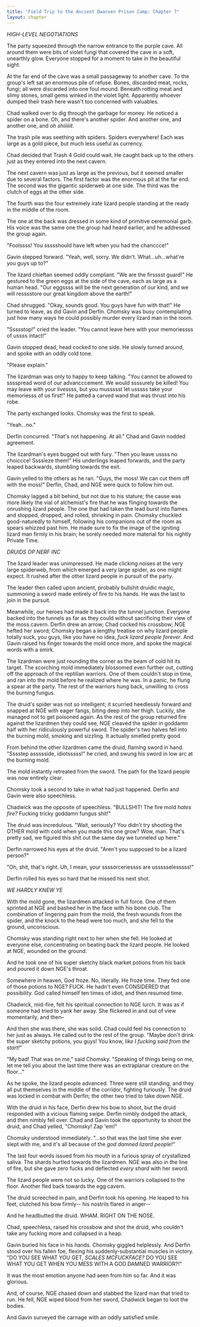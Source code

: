 ```yaml
---
title: "Field Trip to the Ancient Dwarven Prison Camp: Chapter 7"
layout: chapter
---
```


*HIGH-LEVEL NEGOTIATIONS*

The party squeezed through the narrow entrance to the purple cave. All around them were bits of violet fungi that covered the cave in a soft, unearthly glow. Everyone stopped for a moment to take in the beautiful sight.

At the far end of the cave was a small passageway to another cave. To the group's left sat an enormous pile of refuse. Bones, discarded meat, rocks, fungi; all were discarded into one foul mound. Beneath rotting meat and slimy stones, small gems winked in the violet light. Apparently whoever dumped their trash here wasn't too concerned with valuables.

Chad walked over to dig through the garbage for money. He noticed a spider on a bone. Oh, and there's another spider. And another one, and another one, and _oh shiiiiiit_.

<!--more-->

The trash pile was seething with spiders. Spiders everywhere! Each was large as a gold piece, but much less useful as currency.

Chad decided that Trash 4 Gold could wait. He caught back up to the others just as they entered into the next cavern.

The next cavern was just as large as the previous, but it seemed smaller due to several factors. The first factor was the enormous pit at the far end. The second was the gigantic spiderweb at one side. The third was the clutch of eggs at the other side.

The fourth was the four extremely irate lizard people standing at the ready in the middle of the room.

The one at the back was dressed in some kind of primitive ceremonial garb. His voice was the same one the group had heard earlier, and he addressed the group again.

"Foolssss! You ssssshould have left when you had the chanccce!"

Gavin stepped forward. "Yeah, well, sorry. We didn't. What...uh...what're you guys up to?"

The lizard chieftan seemed oddly compliant. "We are the firsssst guard!" He gestured to the green eggs at the side of the cave, each as large as a human head. "Our eggssss will be the next generation of our kind, and we will resssstore our great kingdom above the earth!"

Chad shrugged. "Okay, sounds good. You guys have fun with that!" He turned to leave, as did Gavin and Derfin. Chomsky was busy contemplating just how many ways he could possibly murder every lizard man in the room.

"Ssssstop!" cried the leader. "You cannot leave here with your memoriessss of ussss intact!"

Gavin stopped dead, head cocked to one side. He slowly turned around, and spoke with an oddly cold tone.

"Please explain."

The lizardman was only to happy to keep talking. "You cannot be allowed to sssspread word of our advancccement. We would ssssurely be killed! You may leave with your livessss, but you mussssst let usssss take your memoriesss of us first!" He patted a carved wand that was thrust into his robe.

The party exchanged looks. Chomsky was the first to speak.

"Yeah...no."

Derfin concurred. "That's not happening. At all." Chad and Gavin nodded agreement.

The lizardman's eyes bugged out with fury. "Then you leave ussss no choiccce! Ssssieze them!" His underlings leaped forwards, and the party leaped backwards, stumbling towards the exit.

Gavin yelled to the others as he ran. "Guys, the moss! We can cut them off with the moss!" Derfin, Chad, and NGE were quick to follow him out.

Chomsky lagged a bit behind, but not due to his stature; the cause was more likely the vial of alchemist's fire that he was flinging towards the onrushing lizard people. The one that had taken the lead burst into flames and stopped, dropped, and rolled, shrieking in pain. Chomsky chuckled good-naturedly to himself, following his companions out of the room as spears whizzed past him. He made sure to fix the image of the igniting lizard man firmly in his brain; he sorely needed more material for his nightly Private Time.

*DRUIDS OP NERF INC*

The lizard leader was unimpressed. He made clicking noises at the very large spiderweb, from which emerged a very large spider, as one might expect. It rushed after the other lizard people in pursuit of the party.

The leader then called upon ancient, probably bullshit druidic magic, summoning a sword made entirely of fire to his hands. He was the last to join in the pursuit.

Meanwhile, our heroes had made it back into the tunnel junction. Everyone backed into the tunnels as far as they could without sacrificing their view of the moss cavern. Derfin drew an arrow; Chad cocked his crossbow; NGE hefted her sword; Chomsky began a lengthy treatise on why lizard people totally suck, you guys, like you have no idea, _fuck lizard people forever_. And Gavin raised his finger towards the mold once more, and spoke the magical words with a smirk.

The lizardmen were just rounding the corner as the beam of cold hit its target. The scorching mold immediately blossomed even further out, cutting off the approach of the reptilian warriors. One of them couldn't stop in time, and ran into the mold before he realized where he was. In a panic, he flung a spear at the party. The rest of the warriors hung back, unwilling to cross the burning fungus.

The druid's spider was not so intelligent; it scurried heedlessly forward and snapped at NGE with eager fangs, biting deep into her thigh. Luckily, she managed not to get poisoned again. As the rest of the group returned fire against the lizardmen they could see, NGE cleaved the spider in goddamn half with her ridiculously powerful sword. The spider's two halves fell into the burning mold, smoking and sizzling. It actually smelled pretty good.

From behind the other lizardmen came the druid, flaming sword in hand. "Sssstep assssside, idiotsssss!" he cried, and swung his sword in  low arc at the burning mold.

The mold instantly retreated from the sword. The path for the lizard people was now entirely clear.

Chomsky took a second to take in what had just happened. Derfin and Gavin were also speechless.

Chadwick was the opposite of speechless. "BULLSHIT! The fire mold _hates fire?_ Fucking tricky goddamn fungus shit!"

The druid was incredulous. "Wait, seriously? You didn't try shooting the OTHER mold with cold when you made this one grow? Wow, man. That's pretty sad, we figured this shit out the same day we tunneled up here."

Derfin narrowed his eyes at the druid. "Aren't you supposed to be a lizard person?"

"Oh, shit, that's right. Uh, I mean, your ssssorceriessss are ussssselesssss!"

Derfin rolled his eyes so hard that he missed his next shot.

*WE HARDLY KNEW YE*

With the mold gone, the lizardmen attacked in full force. One of them sprinted at NGE and bashed her in the face with his bone club. The combination of lingering pain from the mold, the fresh wounds from the spider, and the knock to the head were too much, and she fell to the ground, unconscious.

Chomsky was standing right next to her when she fell. He looked at everyone else, concentrating on beating back the lizard people. He looked at NGE, wounded on the ground.

And he took one of his super sketchy black market potions from his back and poured it down NGE's throat.

Somewhere in heaven, God froze. No, literally. He froze time. They fed one of those potions to NGE? FUCK. He hadn't even CONSIDERED that possibility. God called himself ten times of idiot, and then resumed time.

Chadwick, mid-fire, felt his spiritual connection to NGE lurch. It was as if someone had tried to yank her away. She flickered in and out of view momentarily, and then–

And then she was there, she was solid. Chad could feel his connection to her just as always. He called out to the rest of the group. "Maybe don't drink the super sketchy potions, you guys! You know, _like I fucking said from the start!_"

"My bad! That was on me," said Chomsky. "Speaking of things being on me, let me tell you about the last time there was an extraplanar creature on the floor..."

As he spoke, the lizard people advanced. Three were still standing, and they all put themselves in the middle of the corridor, fighting furiously. The druid was locked in combat with Derfin; the other two tried to take down NGE.

With the druid in his face, Derfin drew his bow to shoot, but the druid responded with a vicious flaming swipe. Derfin nimbly dodged the attack, and then nimbly fell over. Chad and Gavin took the opportunity to shoot the druid, and Chad yelled, "Chomsky! Zap 'em!"

Chomsky understood immediately. "...so that was the last time she ever slept with me, and it's all because of the _god damned lizard people!_"

The last four words issued from his mouth in a furious spray of crystallized saliva. The shards hurtled towards the lizardmen. NGE was also in the line of fire, but she gave zero fucks and deflected _every shard_ with her sword.

The lizard people were not so lucky. One of the warriors collapsed to the floor. Another fled back towards the egg cavern.

The druid screeched in pain, and Derfin took his opening. He leaped to his feet, clutched his bow firmly-- his nostrils flared in anger--

And he headbutted the druid. WHAM. RIGHT ON THE NOSE.

Chad, speechless, raised his crossbow and shot the druid, who couldn't take any fucking more and collapsed in a heap.

Gavin buried his face in his hands. Chomsky giggled helplessly. And Derfin stood over his fallen foe, flexing his suddenly-substantial muscles in victory. "DO YOU SEE WHAT YOU GET, _SCALES MCFUCKFACE?_ DO YOU SEE WHAT YOU GET WHEN YOU MESS WITH A GOD DAMNED WARRIOR?!"

It was the most emotion anyone had seen from him so far. And it was glorious.

And, of course, NGE chased down and stabbed the lizard man that tried to run. He fell, NGE wiped blood from her sword, Chadwick began to loot the bodies.

And Gavin surveyed the carnage with an oddly satisfied smile.